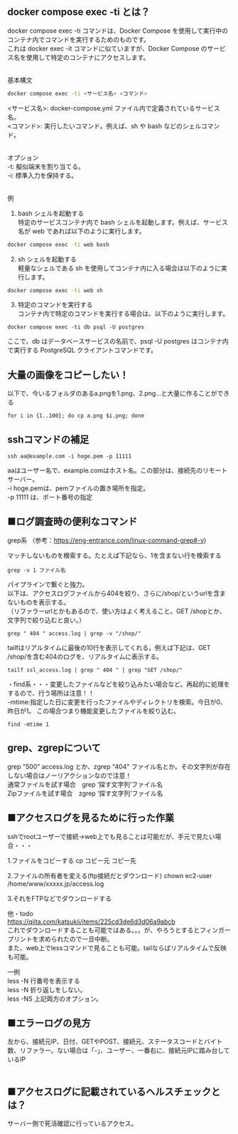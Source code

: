 ## docker compose exec -ti とは？
docker compose exec -ti コマンドは、Docker Compose を使用して実行中のコンテナ内でコマンドを実行するためのものです。<br>
これは docker exec -it コマンドに似ていますが、Docker Compose のサービス名を使用して特定のコンテナにアクセスします。<br><br>

基本構文
```sh
docker compose exec -ti <サービス名> <コマンド>
```
<サービス名>: docker-compose.yml ファイル内で定義されているサービス名。<br>
<コマンド>: 実行したいコマンド。例えば、sh や bash などのシェルコマンド。<br><br>

オプション<br>
-t: 擬似端末を割り当てる。<br>
-i: 標準入力を保持する。<br><br>

例<br>
1. bash シェルを起動する<br>
特定のサービスコンテナ内で bash シェルを起動します。例えば、サービス名が web であれば以下のように実行します。
```sh
docker compose exec -ti web bash
```

2. sh シェルを起動する<br>
軽量なシェルである sh を使用してコンテナ内に入る場合は以下のように実行します。
```sh
docker compose exec -ti web sh
```

3. 特定のコマンドを実行する<br>
コンテナ内で特定のコマンドを実行する場合は、以下のように実行します。<br>
```
docker compose exec -ti db psql -U postgres
```
ここで、db はデータベースサービスの名前で、psql -U postgres はコンテナ内で実行する PostgreSQL クライアントコマンドです。<br>



## 大量の画像をコピーしたい！
以下で、今いるフォルダのあるa.pngを1.png、2.png...と大量に作ることができる
```
for i in {1..100}; do cp a.png $i.png; done
```

## sshコマンドの補足
```
ssh aa@example.com -i hoge.pem -p 11111
```
aaはユーザー名で、example.comはホスト名。この部分は、接続先のリモートサーバー。<br>
-i hoge.pemは、pemファイルの置き場所を指定。<br>
-p 11111 は、ポート番号の指定



## ■ログ調査時の便利なコマンド

grep系 （参考：https://eng-entrance.com/linux-command-grep#-v)

マッチしないものを検索する。たとえば下記なら、1を含まない行を検索する
```
grep -v 1 ファイル名
```

パイプラインで繋ぐと強力。<br>
以下は、アクセスログファイルから404を絞り、さらに/shop/というurlを含まないものを表示する。<br>
（リファラーurlとかもあるので、使い方はよく考えること。GET /shopとか、文字列で絞り込むと良い。）<br>

```
grep " 404 " access.log | grep -v "/shop/"
```

tailfはリアルタイムに最後の10行を表示してくれる。例えば下記は、GET /shop/を含む404のログを、リアルタイムに表示する。
```
tailf ssl_access.log | grep " 404 " | grep "GET /shop/"
```

・find系・・・変更したファイルなどを絞り込みたい場合など。再起的に処理をするので、行う場所は注意！！<br>
-mtime:指定した日に変更を行ったファイルやディレクトリを検索。今日が0、昨日が1。
この場合つまり機能変更したファイルを絞り込む。
```
find -mtime 1
```

## grep、zgrepについて
grep "500" access.log とか、zgrep "404" ファイル名とか。その文字列が存在しない場合はノーリアクションなので注意！<br>
通常ファイルを試す場合　grep ‘探す文字列’ファイル名<br>
Zipファイルを試す場合　zgrep  ‘探す文字列’ファイル名<br>

## ■アクセスログを見るために行った作業

sshでrootユーザーで接続→web上でも見ることは可能だが、手元で見たい場合・・・

1.ファイルをコピーする
cp コピー元 コピー先

2.ファイルの所有者を変える(ftp接続だとダウンロード)
chown ec2-user /home/www/xxxxx.jp/access.log

3.それをFTPなどでダウンロードする

他・todo<br>
https://qiita.com/katsukii/items/225cd3de6d3d06a9abcb <br>
これでダウンロードすることも可能ではある。。。が、やろうとするとフィンガープリントを求められたので一旦中断。<br>
また、web上でlessコマンドで見ることも可能。tailならばリアルタイムで反映も可能。

一例<br>
less -N  行番号を表示する<br>
less -N  折り返しをしない。<br>
less -NS 上記両方のオプション。<br>

## ■エラーログの見方<br>
左から、接続元IP、日付、GETやPOST、接続元、ステータスコードとバイト数、リファラー。ない場合は「-」、ユーザー、一番右に、接続元IPに踏み台しているIP<br>
<br>

## ■アクセスログに記載されているヘルスチェックとは？<br>
サーバー側で死活確認に行っているアクセス。<br>

